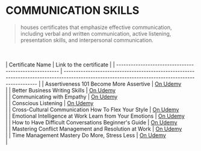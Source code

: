 # COMMUNICATION SKILLS
> houses certificates that emphasize effective communication, 
> including verbal and written communication, active listening, presentation skills, and interpersonal communication.


<br /><br />
| Certificate Name                                        | Link to the certificate                                                                                                                           |
| ------------------------------------------------------  | ------------------------------------------------------------------------------------------------------------------------------------------------- |
| Assertiveness 101 Become More Assertive | [On Udemy](https://udemy-certificate.s3.amazonaws.com/pdf/UC-c67e506d-f8e1-4200-adfb-d2ff9d2d1745.pdf) <br /> |
| Better Business Writing Skills | [On Udemy](https://udemy-certificate.s3.amazonaws.com/pdf/UC-eb313ab8-bb65-4e37-a6db-b72d070b3fc8.pdf) <br /> |
| Communicating with Empathy | [On Udemy](https://udemy-certificate.s3.amazonaws.com/pdf/UC-290bc761-ec07-49cd-9dba-762f1f79c3ac.pdf) <br /> |
| Conscious Listening | [On Udemy](https://udemy-certificate.s3.amazonaws.com/pdf/UC-8df5212d-553d-4850-ba39-74b34ef03dac.pdf) <br /> |
| Cross-Cultural Communication How To Flex Your Style | [On Udemy](https://udemy-certificate.s3.amazonaws.com/pdf/UC-bbb80af9-4338-4192-97b7-873b30a1b8b5.pdf) <br /> |
| Emotional Intelligence at Work Learn from Your Emotions | [On Udemy](https://udemy-certificate.s3.amazonaws.com/pdf/UC-d4162ea3-9e23-4ca5-a19d-72ccbc0581d7.pdf) <br /> |
| How to Have Difficult Conversations Beginner's Guide | [On Udemy](https://udemy-certificate.s3.amazonaws.com/pdf/UC-22c7975b-9133-4968-878f-4fd2d4620df7.pdf) <br /> |
| Mastering Conflict Management and Resolution at Work | [On Udemy](https://udemy-certificate.s3.amazonaws.com/pdf/UC-b44e0a45-df38-4fdc-a69e-7f4edfb8041d.pdf) <br /> |
| Time Management Mastery Do More, Stress Less | [On Udemy](https://udemy-certificate.s3.amazonaws.com/pdf/UC-0674f69c-50c3-446f-a095-6356c00e3a32.pdf) <br /> |
